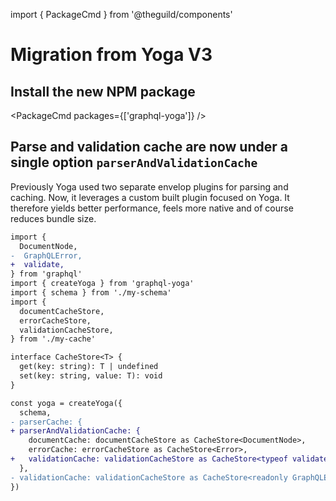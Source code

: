 import { PackageCmd } from '@theguild/components'

# Migration from Yoga V3

## Install the new NPM package

<PackageCmd packages={['graphql-yoga']} />

## Parse and validation cache are now under a single option `parserAndValidationCache`

Previously Yoga used two separate envelop plugins for parsing and caching. Now, it leverages a custom built plugin focused on Yoga. It therefore yields better performance, feels more native and of course reduces bundle size.

```diff
import {
  DocumentNode,
-  GraphQLError,
+  validate,
} from 'graphql'
import { createYoga } from 'graphql-yoga'
import { schema } from './my-schema'
import {
  documentCacheStore,
  errorCacheStore,
  validationCacheStore,
} from './my-cache'

interface CacheStore<T> {
  get(key: string): T | undefined
  set(key: string, value: T): void
}

const yoga = createYoga({
  schema,
- parserCache: {
+ parserAndValidationCache: {
    documentCache: documentCacheStore as CacheStore<DocumentNode>,
    errorCache: errorCacheStore as CacheStore<Error>,
+   validationCache: validationCacheStore as CacheStore<typeof validate>,
  },
- validationCache: validationCacheStore as CacheStore<readonly GraphQLError[]>
})
```
